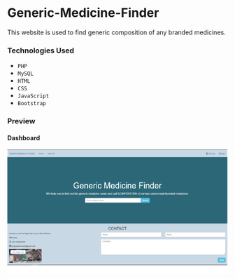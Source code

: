 # Generic-Medicine-Finder

This website is used to find generic composition of any branded medicines.

### Technologies Used

* `PHP`
* `MySQL`
* `HTML`
* `CSS`
* `JavaScript`
* `Bootstrap`

### Preview

#### Dashboard
![](Screenshots/Dashboard.png)
